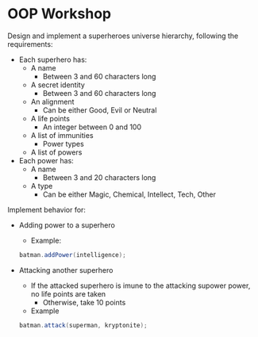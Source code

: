 # OOP Workshop

Design and implement a superheroes universe hierarchy, following the requirements:

- Each superhero has:
    - A name
        - Between 3 and 60 characters long
    - A secret identity
        - Between 3 and 60 characters long
    - An alignment
        - Can be either Good, Evil or Neutral
    - A life points
        - An integer between 0 and 100
    - A list of immunities
        - Power types
    - A list of powers
- Each power has:
    - A name
        - Between 3 and 20 characters long
    - A type
        - Can be either Magic, Chemical, Intellect, Tech, Other

Implement behavior for:

- Adding power to a superhero
    - Example:

    ```java
    batman.addPower(intelligence);
    ```

- Attacking another superhero
    - If the attacked superhero is imune to the attacking supower power, no life points are taken
        - Otherwise, take 10 points
    - Example

    ```java
    batman.attack(superman, kryptonite); 
    ```
